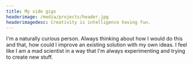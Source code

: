 ```yaml
---
title: My side gigs
headerimage: /media/projects/header.jpg
headerimagedesc: Creativity is intelligence having fun.
---
```


I'm a naturally curious person. Always thinking about how I would do this and that, how could I improve an existing solution with my own ideas. I feel like I am a mad scientist in a way that I'm always experimenting and trying to create new stuff.